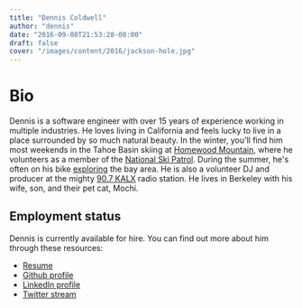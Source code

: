 ```yaml
---
title: "Dennis Coldwell"
author: "dennis"
date: "2016-09-08T21:53:28-08:00"
draft: false
cover: "/images/content/2016/jackson-hole.jpg"
---
```


# Bio

Dennis is a software engineer with over 15 years of experience working in multiple industries. He loves living in California and feels lucky to live in a place surrounded by so much natural beauty. In the winter, you'll find him most weekends in the Tahoe Basin skiing at [Homewood Mountain](http://skihomewood.com/), where he volunteers as a member of the [National Ski Patrol](http://www.nsp.org/). During the summer, he's often on his bike [exploring](https://www.strava.com/athletes/dencold) the bay area. He is also a volunteer DJ and producer at the mighty [90.7 KALX](http://kalx.berkeley.edu/) radio station. He lives in Berkeley with his wife, son, and their pet cat, Mochi.

## Employment status

Dennis is currently available for hire. You can find out more about him through these resources:

* [Resume](/resume/dennis-coldwell.pdf)
* [Github profile](https://github.com/dencold)
* [LinkedIn profile](https://www.linkedin.com/in/dcold)
* [Twitter stream](https://twitter.com/dencold)

